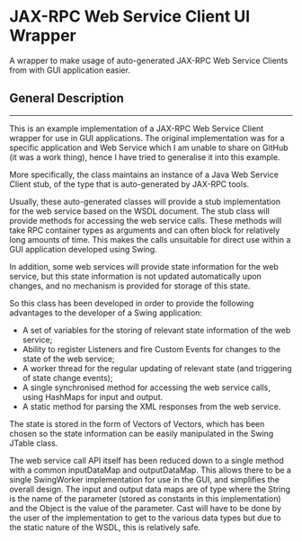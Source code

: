 <h1>JAX-RPC Web Service Client UI Wrapper</h1>
<p>
A wrapper to make usage of auto-generated JAX-RPC Web Service Clients from with GUI application easier.
</p>
<h2>General Description</h2>
<hr>
<p>
This is an example implementation of a JAX-RPC Web Service Client wrapper for use in GUI applications. The original implementation was for a specific application and Web Service which I am unable to share on GitHub (it was a work thing), hence I have tried to generalise it into this example.
</p>
<p>
More specifically, the class maintains an instance of a Java Web Service Client stub, of the type that is auto-generated by JAX-RPC tools.
</p>
<p>
Usually, these auto-generated classes will provide a stub implementation for the web service based on the WSDL document. The stub class will provide methods for accessing the web service calls. These methods will take RPC container types as arguments and can often block for relatively long amounts of time. This makes the calls unsuitable for direct use within a GUI application developed using Swing.
</p>
<p>
In addition, some web services will provide state information for the web service, but this state information is not updated automatically upon changes, and no mechanism is provided for storage of this state.
</p>
<p>
So this class has been developed in order to provide the following advantages to the developer of a Swing application:
</p>
<ul>
<li>A set of variables for the storing of relevant state information of the web service;</li>
<li>Ability to register Listeners and fire Custom Events for changes to the state of the web service;</li>
<li>A worker thread for the regular updating of relevant state (and triggering of state change events);</li>
<li>A single synchronised method for accessing the web service calls, using HashMaps for input and output.</li>
<li>A static method for parsing the XML responses from the web service.</li>
</ul>
<p>
The state is stored in the form of Vectors of Vectors, which has been chosen so the state information can be easily  manipulated in the Swing JTable class. 
</p>
<p>
The web service call API itself has been reduced down to a single method with a common inputDataMap and outputDataMap. This allows there to be a single SwingWorker implementation for use in the GUI, and simplifies the overall design. The input and output data maps are of type <String, Object> where the String is the name of the parameter (stored as constants in this implementation) and the Object is the value of the parameter. Cast will have to be done by the user of the implementation to get to the various data types but due to the static nature of the WSDL, this is relatively safe.
</p>
